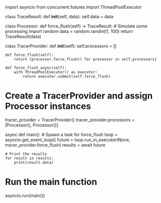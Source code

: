 import asyncio
from concurrent.futures import ThreadPoolExecutor

class TraceResult:
    def __init__(self, data):
        self.data = data

class Processor:
    def force_flush(self) -> TraceResult:
        # Simulate some processing
        import random
        data = random.randint(1, 100)
        return TraceResult(data)

class TracerProvider:
    def __init__(self):
        self.processors = []

    def force_flush(self):
        return [processor.force_flush() for processor in self.processors]

    def force_flush_async(self):
        with ThreadPoolExecutor() as executor:
            return executor.submit(self.force_flush)

# Create a TracerProvider and assign Processor instances
tracer_provider = TracerProvider()
tracer_provider.processors = [Processor(), Processor()]

async def main():
    # Spawn a task for force_flush
    loop = asyncio.get_event_loop()
    future = loop.run_in_executor(None, tracer_provider.force_flush)
    results = await future

    # Print the results
    for result in results:
        print(result.data)

# Run the main function
asyncio.run(main())
